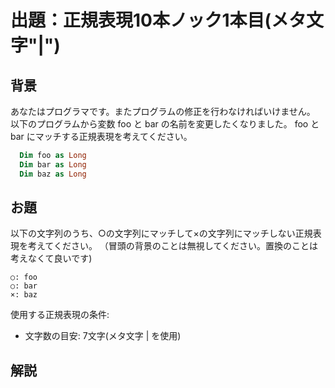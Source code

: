 # 出題：正規表現10本ノック1本目(メタ文字"|")

## 背景

あなたはプログラマです。またプログラムの修正を行わなければいけません。
以下のプログラムから変数 foo と bar の名前を変更したくなりました。
foo と bar にマッチする正規表現を考えてください。

```vb
  Dim foo as Long
  Dim bar as Long
  Dim baz as Long
```

## お題
以下の文字列のうち、○の文字列にマッチして×の文字列にマッチしない正規表現を考えてください。
（冒頭の背景のことは無視してください。置換のことは考えなくて良いです)

    ○: foo
    ○: bar
    ×: baz

使用する正規表現の条件:
  * 文字数の目安: 7文字(メタ文字 | を使用)  <!-- foo|bar -->

## 解説

<!--
1つの正規表現で複数の文字にマッチするには選択のメタ文字「|」(縦棒、バー、パイプ)を使います。
正規表現に置いて、「メタ文字」とは特殊な意味を持った文字のことだと考えてください。
-->
